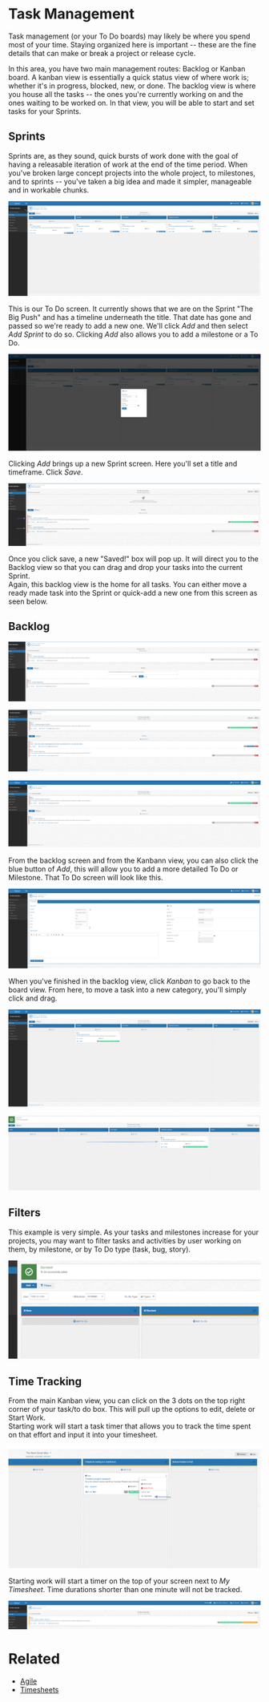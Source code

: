 # Task Management

Task management (or your To Do boards) may likely be where you spend most of your time.  Staying organized here is important -- these are the fine details
that can make or break a project or release cycle.

In this area, you have two main management routes:  Backlog or Kanban board.  A kanban view is essentially a quick status view of where work is; whether it's 
in progress, blocked, new, or done.  The backlog view is where you house all the tasks -- the ones you're currently working on and the ones waiting to be worked on.
In that view, you will be able to start and set tasks for your Sprints.  

## Sprints

Sprints are, as they sound, quick bursts of work done with the goal of having a releasable iteration of work at the end of the time period.  When you've broken
large concept projects into the whole project, to milestones, and to sprints -- you've taken a big idea and made it simpler, manageable and in workable chunks.   

 ![logo](../_images/getting-started/tasknewsprint.png)
 
 This is our To Do screen.  It currently shows that we are on the Sprint "The Big Push" and has a timeline underneath the title.  That date has gone and passed
 so we're ready to add a new one.  We'll click *Add* and then select *Add Sprint* to do so.  Clicking *Add* also allows you to add a milestone or a To Do.
 
  ![logo](../_images/getting-started/tasksprintnamedate.png)
  
  Clicking *Add* brings up a new Sprint screen.  Here you'll set a title and timeframe.  Click *Save*.
  
 ![logo](../_images/getting-started/taskbacklogtosprint.png)
 
 Once you click save, a new "Saved!" box will pop up.  It will direct you to the Backlog view so that you can drag and drop your tasks into the current Sprint.  
 Again, this backlog view is the home for all tasks.  You can either move a ready made task into the Sprint or quick-add a new one from this screen as seen below.
 
 ## Backlog
 
  ![logo](../_images/getting-started/taskbacklogquickadd.png)
  
  ![logo](../_images/getting-started/taskbacklogquickaddsave.png)
 
 ![logo](../_images/getting-started/taskdraganddrop.png)
 
 From the backlog screen and from the Kanbann view, you can also click the blue button of *Add*, this will allow you to add a more detailed To Do or Milestone.
 That To Do screen will look like this.
 
  ![logo](../_images/getting-started/tasknewtodo.png)
 
 When you've finished in the backlog view, click *Kanban* to go back to the board view.  From here, to move a task into a new category, you'll simply click and drag.
 
 ![logo](../_images/getting-started/tasksprintdragdrop.png)
 
 ![logo](../_images/getting-started/taskkanbandragdrop.png)

## Filters
 
This example is very simple.  As your tasks and milestones increase for your projects, you may want to filter tasks and activities by user working on them,
by milestone, or by To Do type (task, bug, story).  
 
 ![logo](../_images/getting-started/taskfilters.png)
 
## Time Tracking
 
From the main Kanban view, you can click on the 3 dots on the top right corner of your task/to do box.  This will pull up the options to edit, delete or Start Work.  
Starting work will start a task timer that allows you to track the time spent on that effort and input it into your timesheet.
 
  ![logo](../_images/getting-started/taskandtimestartwork.png)
  
  Starting work will start a timer on the top of your screen next to *My Timesheet*.  Time durations shorter than one minute will not be tracked.
  
  ![logo](../_images/getting-started/timestartwork.png)
  
  
# Related
 
- [Agile](/knowledge-base/agile.md)
- [Timesheets](/using-leantime/timesheets.md)
   
